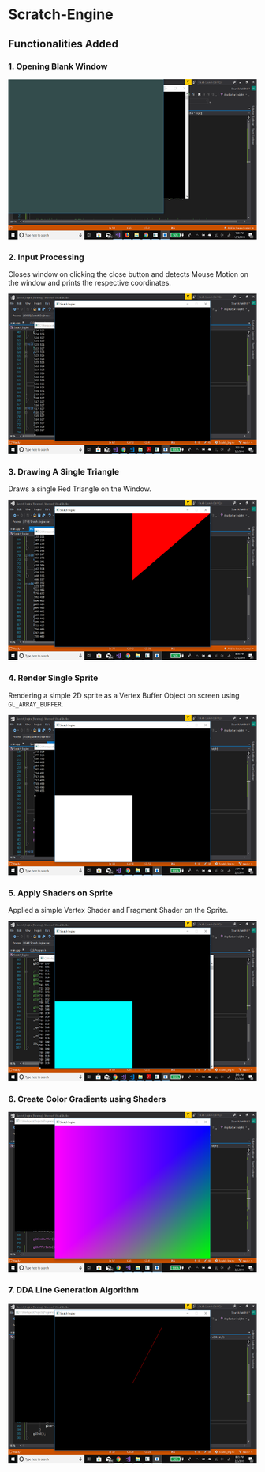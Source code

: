 # Scratch-Engine

## Functionalities Added

### 1. Opening Blank Window

<img src="https://github.com/soumik12345/Scratch-Engine/blob/master/Images/Window_Opening.png" width="576" height="324" />

### 2. Input Processing
Closes window on clicking the close button and detects Mouse Motion on the window and prints the respective coordinates.

<img src="https://github.com/soumik12345/Scratch-Engine/blob/master/Images/Mouse_Motion.png" width="576" height="324" />

### 3. Drawing A Single Triangle
Draws a single Red Triangle on the Window.

<img src="https://github.com/soumik12345/Scratch-Engine/blob/master/Images/Triangle_Drawing.png" width="576" height="324" />

### 4. Render Single Sprite
Rendering a simple 2D sprite as a Vertex Buffer Object on screen using `GL_ARRAY_BUFFER`.

<img src="https://github.com/soumik12345/Scratch-Engine/blob/master/Images/Sprite.png" width="576" height="324" />

### 5. Apply Shaders on Sprite
Applied a simple Vertex Shader and Fragment Shader on the Sprite.

<img src="https://github.com/soumik12345/Scratch-Engine/blob/master/Images/Shader_on_Sprite.png" width="576" height="324" />

### 6. Create Color Gradients using Shaders

<img src="https://github.com/soumik12345/Scratch-Engine/blob/master/Images/Shader%20Experiments.png" width="576" height="324" />

### 7. DDA Line Generation Algorithm

<img src="https://github.com/soumik12345/Scratch-Engine/blob/master/Images/DDALine_Generation.png" width="576" height="324" />
